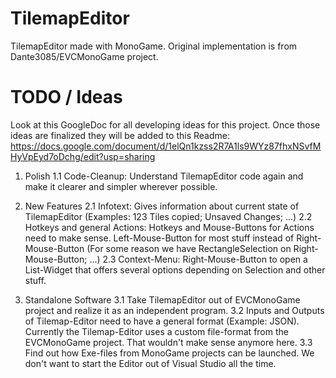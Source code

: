 # TilemapEditor
TilemapEditor made with MonoGame. Original implementation is from Dante3085/EVCMonoGame project.

# TODO / Ideas

Look at this GoogleDoc for all developing ideas for this project. Once those ideas are finalized they will be added to this Readme: https://docs.google.com/document/d/1elQn1kzss2R7A1ls9WYz87fhxNSvfMHyVpEyd7oDchg/edit?usp=sharing

1. Polish
  1.1 Code-Cleanup: Understand TilemapEditor code again and make it clearer and simpler wherever possible.
  
2. New Features
  2.1 Infotext: Gives information about current state of TilemapEditor (Examples: 123 Tiles copied; Unsaved Changes; ...)
  2.2 Hotkeys and general Actions: Hotkeys and Mouse-Buttons for Actions need to make sense. Left-Mouse-Button for most
      stuff instead of Right-Mouse-Button (For some reason we have RectangleSelection on Right-Mouse-Button; ...)
  2.3 Context-Menu: Right-Mouse-Button to open a List-Widget that offers several options depending on Selection and
                    other stuff.

3. Standalone Software
  3.1 Take TilemapEditor out of EVCMonoGame project and realize it as an independent program.
  3.2 Inputs and Outputs of Tilemap-Editor need to have a general format (Example: JSON). Currently the Tilemap-Editor
      uses a custom file-format from the EVCMonoGame project. That wouldn't make sense anymore here.
  3.3 Find out how Exe-files from MonoGame projects can be launched. We don't want to start the Editor out of
      Visual Studio all the time.
